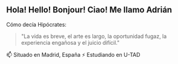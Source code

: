 ## Hola! Hello! Bonjour! Ciao! Me llamo Adrián ##

Cómo decía Hipócrates:

>"La vida es breve, el arte es largo,
>la oportunidad fugaz, la experiencia engañosa y el juicio difícil."

  📫 Situado en Madrid, España
⚡ Estudiando en U-TAD
